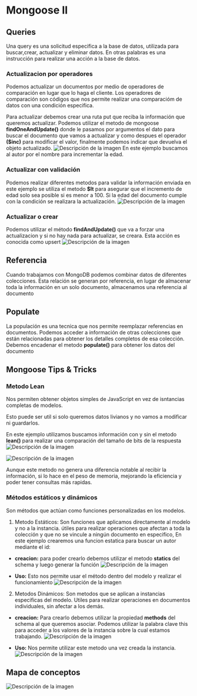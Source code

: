 # Mongoose II

## Queries
Una query es una solicitud especifica a la base de datos, utilizada para buscar,crear, actualizar y eliminar datos. En otras palabras es una instrucción para realizar una acción a la base de datos.

### Actualizacion por operadores
Podemos actualizar un documentos por medio de operadores de comparación en lugar que lo haga el cliente. Los operadores de comparación son códigos que nos permite realizar una comparacióm de datos con una condición especifica.

Para actualizar debemos crear una ruta put que reciba la información que queremos actualizar. Podemos utilizar el metodo de mongoose **findOneAndUpdate()** donde le pasamos por argumentos el dato para buscar el documento que vamos a actualizar y como despues el operador **($inc)** para modificar el valor, finalmente podemos indicar que devuelva el objeto actualizado.
![Descripción de la imagen](./img/update-method.png)
En este ejemplo buscamos al autor por el nombre para incrementar la edad.

### Actualizar con validación
Podemos realizar diferentes metodos para validar la información enviada en este ejemplo se utiliza el metodo **$lt** para asegurar que el incremento de edad solo sea posible si es menor a 100.
Si la edad del documento cumple con la condición se realizara la actualización.
![Descripción de la imagen](./img/update-validacion.png)

### Actualizar o crear
Podemos utilizar el método **findAndUpdate()** que va a forzar una actualizacion y si no hay nada para actualizar, se creara. Esta acción es conocida como upsert
![Descripción de la imagen](./img/update-create.png)

## Referencia
Cuando trabajamos con MongoDB podemos combinar datos de diferentes colecciones. Esta relación se generan por referencia, en lugar de almacenar toda la información en un solo documento, almacenamos una referencia al documento


## Populate
La populación es una tecnica que nos permite reemplazar referencias en documentos. Podemos acceder a información de otras colecciones que están relacionadas para obtener los detalles completos de esa colección. Debemos encadenar el metodo **populate()** para obtener los datos del documento


## Mongoose Tips & Tricks

### Metodo Lean
Nos permiten obtener objetos simples de JavaScript en vez de isntancias completas de modelos.

Esto puede ser util si solo queremos datos livianos y no vamos a modificar ni guardarlos.

En este ejemplo utilizamos buscamos información con y sin el metodo **lean()** para realizar una comparación del tamaño de bits de la respuesta
![Descripción de la imagen](./img/lean-method.png)

![Descripción de la imagen](./img/lean-result.png)

Aunque este metodo no genera una diferencia notable al recibir la información, si lo hace en el peso de memoria, mejorando la eficiencia y poder tener consultas más rapidas.

### Métodos estáticos y dinámicos
Son métodos que actúan como funciones personalizadas en los modelos.

1. Metodo Estáticos: Son funciones que aplicamos directamente al modelo y no a la instancia. útiles para realizar operaciones que afectan a toda la colección y que no se vincule a ningún documento en especifico, En este ejemplo crearemos una funcion estatica para buscar un autor mediante el id:

+ **creacion:** para poder crearlo debemos utilizar el metodo **statics** del schema y luego generar la función
![Descripción de la imagen](./img/static-creation.png)


+ **Uso:** Esto nos permite usar el método dentro del modelo y realizar el funcionamiento
![Descripción de la imagen](./img/static-use.png)


2. Metodos Dinámicos: Son metodos que se aplican a instancias especificas del modelo. Utiles para realizar operaciones en documentos individuales, sin afectar a los demás.

+ **creacion:** Para crearlo debemos utilizar la propiedad **methods** del schema al que queremos asociar. Podemos utilizar la palabra clave this para acceder a los valores de la instancia sobre la cual estamos trabajando.
![Descripción de la imagen](./img/dinamic-creation.png)

+ **Uso:** Nos permite utilizar este metodo una vez creada la instancia.
![Descripción de la imagen](./img/dinamic-use.png)


## Mapa de conceptos
![Descripción de la imagen](./img/conceptos-mogoose.png)